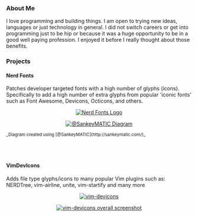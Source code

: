 ### About Me

I love programming and building things. I am open to trying new ideas, languages or just technology in general. I did not switch careers or get into programming just to be hip or because it was a huge opportunity to be in a good well paying profession. I enjoyed it before I really thought about those benefits.

### Projects

#### Nerd Fonts

Patches developer targeted fonts with a high number of glyphs (icons). Specifically to add a high number of extra glyphs from popular 'iconic fonts' such as Font Awesome, Devicons, Octicons, and others.

<p align="center">
  <a href="https://github.com/ryanoasis/nerd-fonts"><img src="https://github.com/ryanoasis/nerd-fonts/raw/master/images/nerd-fonts-logo.png" alt="Nerd Fonts Logo" /></a>
</p>

<p align="center">
  <a href="https://github.com/ryanoasis/nerd-fonts"><img src="https://github.com/ryanoasis/nerd-fonts/wiki/screenshots/v1.0.x/custom-sankey-glyphs-combined-diagram.png" alt="@SankeyMATIC Diagram" /></a>
</p>
<sub>_Diagram created using [@SankeyMATIC](http://sankeymatic.com/)_</sub>

<br/><br/>

#### VimDevIcons

Adds file type glyphs/icons to many popular Vim plugins such as: NERDTree, vim-airline, unite, vim-startify and many more

<p align="center">
  <a href="https://github.com/ryanoasis/vim-devicons"><img src="https://github.com/ryanoasis/vim-devicons/wiki/screenshots/v0.8.x/branding-logo.png" alt="vim-devicons" /></a>
</p>
<p align="center">
  <a href="https://github.com/ryanoasis/vim-devicons"><img src="https://github.com/ryanoasis/vim-devicons/wiki/screenshots/v0.8.x/overall-screenshot.png" alt="vim-devicons overall screenshot" /></a>
</p>
